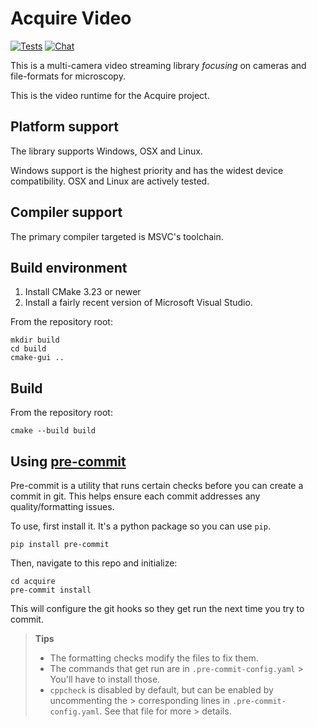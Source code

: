 # Acquire Video

[![Tests](https://github.com/acquire-project/acquire-video-runtime/actions/workflows/test_pr.yml/badge.svg)](https://github.com/acquire-project/acquire-video-runtime/actions/workflows/test_pr.yml)
[![Chat](https://img.shields.io/badge/zulip-join_chat-brightgreen.svg)](https://acquire-imaging.zulipchat.com/)

This is a multi-camera video streaming library _focusing_ on cameras and file-formats for microscopy.

This is the video runtime for the Acquire project.

## Platform support

The library supports Windows, OSX and Linux.

Windows support is the highest priority and has the widest device compatibility. OSX and Linux are actively tested.

## Compiler support

The primary compiler targeted is MSVC's toolchain.

## Build environment

1. Install CMake 3.23 or newer
2. Install a fairly recent version of Microsoft Visual Studio.

From the repository root:

```
mkdir build
cd build
cmake-gui ..
```

## Build

From the repository root:

```
cmake --build build
```

## Using [pre-commit](https://pre-commit.com/)

Pre-commit is a utility that runs certain checks before you can create a commit
in git. This helps ensure each commit addresses any quality/formatting issues.

To use, first install it. It's a python package so you can use `pip`.

```
pip install pre-commit
```

Then, navigate to this repo and initialize:

```
cd acquire
pre-commit install
```

This will configure the git hooks so they get run the next time you try to commit.

> **Tips**
>
> - The formatting checks modify the files to fix them.
> - The commands that get run are in `.pre-commit-config.yaml`
    > You'll have to install those.
> - `cppcheck` is disabled by default, but can be enabled by uncommenting the
    > corresponding lines in `.pre-commit-config.yaml`. See that file for more
    > details.
